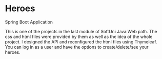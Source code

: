 # Heroes
Spring Boot Application

This is one of the projects in the last module of SoftUni Java Web path. The css and html files were provided by them as well as the idea of the whole project. I designed the API and reconfigured the html files using Thymeleaf. You can log in as a user and have the options to create/delete/see your heroes.
